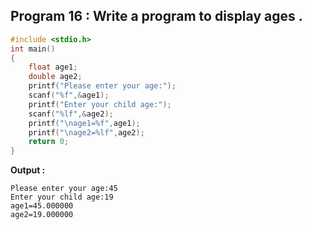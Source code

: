 ## Program 16 : Write a program to display ages .
```c
#include <stdio.h>
int main() 
{
    float age1;
    double age2;
    printf("Please enter your age:");
    scanf("%f",&age1);
    printf("Enter your child age:");
    scanf("%lf",&age2);
    printf("\nage1=%f",age1);
    printf("\nage2=%lf",age2);
    return 0;
}
```
**Output :**
```
Please enter your age:45
Enter your child age:19
age1=45.000000
age2=19.000000
